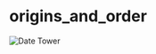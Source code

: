 # origins_and_order

![Date Tower](https://photos-3.dropbox.com/t/2/AAABVmcjWdIbY3G8v9WbktkD254h-B3ZiMmMzoR9qWASPA/12/3773998/png/32x32/1/1440216000/0/2/Screen%20Shot%202015-08-21%20at%206.53.18%20PM.png/CK6s5gEgASACIAMgBCAFIAYgBygBKAIoBw/h61AOIUx2N_Iehw_K51r0KD8C9aTqxq1klfVNJch7_U?size=1600x1200&size_mode=2 "Mona Algorithm Summary")
